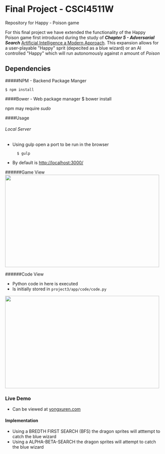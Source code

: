 Final Project - CSCI4511W
==================


Repository for Happy - Poison game

For this final project we have extended the functionality of the Happy Poison game first introduced during the study of __*Chapter 5 - Adversarial Search*__ [Artificial Intelligence a Modern Approach](http://www.amazon.com/Artificial-Intelligence-Modern-Approach-Edition/dp/0136042597).  This expansion allows for a user-playable "Happy" sprit (depecited as a blue wizard) or an AI controlled "Happy" which will run autonomously against *n* amount of *Poison*

## Dependencies
#####NPM - Backend Package Manger

    $ npm install

####Bower - Web package manager
    $ bower install

npm may require *sudo*

####Usage
###### Local Server
+ Using gulp open a port to be run in the browser

        $ gulp
+ By default is [http://localhost:3000/](http://localhost:3000/)

######Game View
<img src="http://i.imgbox.com/yrTSsv09.png" width="500px" height="300px" />

######Code View
+ Python code in here is executed
+ Is initially stored in <code>project3/app/code/code.py</code>
<img src="http://i.imgbox.com/xWNYtzTC.png" width="500px" height="300px" />

### Live Demo 
+ Can be viewed at [yongxuren.com](yongxuren.com)



#### Implementation
+ Using a BREDTH FIRST SEARCH (BFS) the dragon sprites will atttempt to catch the blue wizard
+ Using a ALPHA-BETA-SEARCH the dragon sprites will attempt to catch the blue wizard

